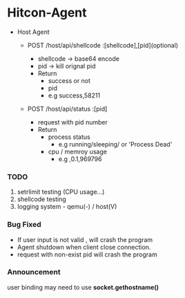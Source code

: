 # Hitcon-Agent

- Host Agent
    - POST /host/api/shellcode :[shellcode],[pid]\(optional\)
        - shellcode -> base64 encode
        - pid -> kill orignal pid
        - Return
            - success or not
            - pid
            - e.g success,58211

    - POST /host/api/status :[pid]
        - request with pid number
        - Return
            - process status
                - e.g running/sleeping/ or 'Process Dead'
            - cpu / memroy usage
                - e.g ,0.1,969796



### TODO
1. setrlimit testing (CPU usage...)
2. shellcode testing
3. logging system - qemu(-) / host(V)

### Bug Fixed
- If user input is not valid , will crash the program
- Agent shutdown when client close connection.
- request with non-exist pid will crash the program

### Announcement
user binding may need to use **socket.gethostname()**
